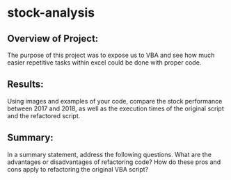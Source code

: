 # stock-analysis

## Overview of Project: 
The purpose of this project was to expose us to VBA and see how much easier repetitive tasks within excel could be done with proper code.

## Results: 
Using images and examples of your code, compare the stock performance between 2017 and 2018, as well as the execution times of the original script and the refactored script.

## Summary:
In a summary statement, address the following questions.
What are the advantages or disadvantages of refactoring code?
How do these pros and cons apply to refactoring the original VBA script?
